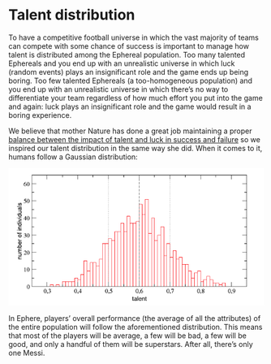# Talent distribution

To have a competitive football universe in which the vast majority of teams can compete with some chance of success is important to manage how talent is distributed among the Ephereal population. Too many talented Ephereals and you end up with an unrealistic universe in which luck (random events) plays an insignificant role and the game ends up being boring. Too few talented Ephereals (a too-homogeneous population) and you end up with an unrealistic universe in which there’s no way to differentiate your team regardless of how much effort you put into the game and again: luck plays an insignificant role and the game would result in a boring experience.

We believe that mother Nature has done a great job maintaining a proper [balance between the impact of talent and luck in success and failure](https://www.researchgate.net/publication/323302956\_Talent\_vs\_Luck\_the\_role\_of\_randomness\_in\_success\_and\_failure) so we inspired our talent distribution in the same way she did. When it comes to it, humans follow a Gaussian distribution:

![](../.gitbook/assets/1iYlS6B0FpIiHgduHR-qawg.png)

In Ephere, players’ overall performance (the average of all the attributes) of the entire population will follow the aforementioned distribution. This means that most of the players will be average, a few will be bad, a few will be good, and only a handful of them will be superstars. After all, there’s only one Messi.
